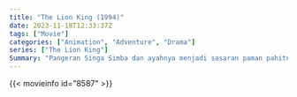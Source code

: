 ```yaml
---
title: "The Lion King (1994)"
date: 2023-11-18T12:33:37Z
tags: ["Movie"]
categories: ["Animation", "Adventure", "Drama"]
series: ["The Lion King"]
Summary: "Pangeran Singa Simba dan ayahnya menjadi sasaran paman pahitnya, yang ingin naik takhta sendiri."
---
```


<mux-player stream-type="on-demand"
src="https://kp3d-my.sharepoint.com/personal/ryoo_kp3d_onmicrosoft_com/_layouts/15/download.aspx?share=EXAuRBTZGUhEgthirxA7wKkBrLj86KfOXJ0vLKzYr2Kdpw" prefer-playback="mse" controls>

</mux-player>


{{< movieinfo id="8587" >}}

<script src="https://cdn.jsdelivr.net/npm/@mux/mux-player"></script>

 <script type="application/ld+json ">
{
"@context": "https://schema.org/",
"@type": "VideoObject",
"name": "The Lion King (1994)",
"contentUrl": "https://stream.mux.com/ox8023xWmAibsBVE9WmXfJz00CGbr02cRooQDh7I6DG4VQ.m3u8?min_resolution=480p",
"thumbnailUrl": "https://www.themoviedb.org/t/p/original/dRuf1mX3p1PR3PkcCqt2L1V4fM2.jpg?width=314&fit_mode=preserve&time=25",
"uploadDate": "2023-11-18T12:33:37Z",
}

</script>